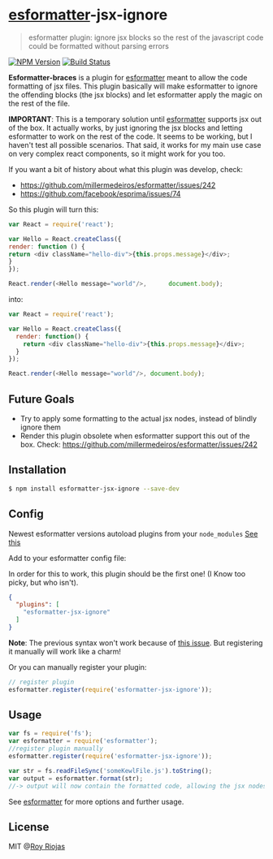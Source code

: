# [esformatter](https://github.com/millermedeiros/esformatter)-jsx-ignore
> esformatter plugin: ignore jsx blocks so the rest of the javascript code could be formatted without parsing errors

[![NPM Version](http://img.shields.io/npm/v/esformatter-jsx-ignore.svg?style=flat)](https://npmjs.org/package/esformatter-jsx-ignore)
[![Build Status](http://img.shields.io/travis/royriojas/esformatter-jsx-ignore.svg?style=flat)](https://travis-ci.org/royriojas/esformatter-jsx-ignore)

**Esformatter-braces** is a plugin for [esformatter](https://github.com/millermedeiros/esformatter) meant to allow the
code formatting of jsx files. This plugin basically will make esformatter to ignore the offending blocks (the jsx blocks)
and let esformatter apply the magic on the rest of the file.

**IMPORTANT**: This is a temporary solution until [esformatter](https://github.com/millermedeiros/esformatter) 
supports jsx out of the box. It actually works, by just ignoring the jsx blocks and letting esformatter to work on the 
rest of the code. It seems to be working, but I haven't test all possible scenarios. That said, it works for my main use case
on very complex react components, so it might work for you too.

If you want a bit of history about what this plugin was develop, check: 
- https://github.com/millermedeiros/esformatter/issues/242
- https://github.com/facebook/esprima/issues/74

So this plugin will turn this:
```js
var React = require('react');

var Hello = React.createClass({
render: function () {
return <div className="hello-div">{this.props.message}</div>;
}
});

React.render(<Hello message="world"/>,      document.body);
```

into:
```js
var React = require('react');

var Hello = React.createClass({
  render: function() {
    return <div className="hello-div">{this.props.message}</div>;
  }
});

React.render(<Hello message="world"/>, document.body);
```

## Future Goals

- Try to apply some formatting to the actual jsx nodes, instead of blindly ignore them
- Render this plugin obsolete when esformatter support this out of the box. Check: https://github.com/millermedeiros/esformatter/issues/242

## Installation

```sh
$ npm install esformatter-jsx-ignore --save-dev
```

## Config

Newest esformatter versions autoload plugins from your `node_modules` [See this](https://github.com/millermedeiros/esformatter#plugins)

Add to your esformatter config file:

In order for this to work, this plugin should be the first one! (I Know too picky, but who isn't).

```json
{
  "plugins": [
    "esformatter-jsx-ignore"
  ]
}
```
**Note**: The previous syntax won't work because of [this issue](https://github.com/millermedeiros/esformatter/issues/245). 
But registering it manually will work like a charm!

Or you can manually register your plugin:
```js
// register plugin
esformatter.register(require('esformatter-jsx-ignore'));
```

## Usage

```js
var fs = require('fs');
var esformatter = require('esformatter');
//register plugin manually
esformatter.register(require('esformatter-jsx-ignore'));

var str = fs.readFileSync('someKewlFile.js').toString();
var output = esformatter.format(str);
//-> output will now contain the formatted code, allowing the jsx nodes to happily pass.
```

See [esformatter](https://github.com/millermedeiros/esformatter) for more options and further usage.

## License

MIT @[Roy Riojas](http://royriojas.com)